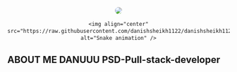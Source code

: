 <style>
    :root {
        font-family: monospace;
    }

    .current-techstack-style {
        border: 2px solid #2ea44f; /* GitHub's Emerald color */
        border-radius: 5px; /* Rounded corners for the border */
        padding: 4px; /* Padding inside the border */
        background-color: #f0f0f0; /* Background color */
        box-shadow: 0 0 4px #2ea44f; /* Silver shadow effect */
        margin-right: 12px; /* Adjust the spacing between images */
    }

    .container {
        width: 100%;
        display: flex;
        flex-direction: row;
        justify-content: space-between;
    }

    .left {
        /* Style for the left div */
        justify-self: start;
    }

    .center {
        /* Style for the center div */
        text-align: center;
    }

    .right {
        /* Style for the right div */
        justify-self: end;
    }
</style>

<br clear="both">

<div align="center">
    <img align="center" height="200" src="https://avatars.githubusercontent.com/u/144151435?v=4" style="border-radius: 2rem;" />

    <img align="center" src="https://raw.githubusercontent.com/danishsheikh1122/danishsheikh1122/output/snake.svg" alt="Snake animation" />
</div>

###

<h2 align="left">ABOUT ME DANUUU PSD-Pull-stack-developer</h2>
